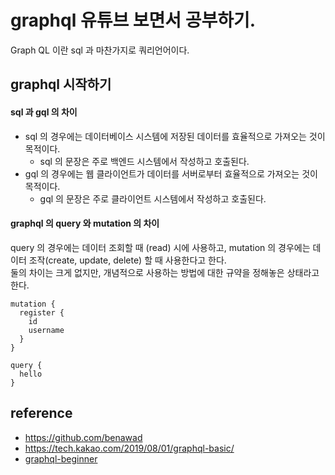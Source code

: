 # graphql 유튜브 보면서 공부하기.
Graph QL 이란 sql 과 마찬가지로 쿼리언어이다.

## graphql 시작하기

#### sql 과 gql 의 차이
* sql 의 경우에는 데이터베이스 시스템에 저장된 데이터를 효율적으로 가져오는 것이 목적이다. 
  * sql 의 문장은 주로 백엔드 시스템에서 작성하고 호출된다.
* gql 의 경우에는 웹 클라이언트가 데이터를 서버로부터 효율적으로 가져오는 것이 목적이다. 
  * gql 의 문장은 주로 클라이언트 시스템에서 작성하고 호출된다.

#### graphql 의 query 와 mutation 의 차이
query 의 경우에는 데이터 조회할 때 (read) 시에 사용하고, mutation 의 경우에는 데이터 조작(create, update, delete) 할 때 사용한다고 한다.   
둘의 차이는 크게 없지만, 개념적으로 사용하는 방법에 대한 규약을 정해놓은 상태라고 한다.
```
mutation {
  register {
    id
    username
  }
}
```

```
query {
  hello
}
```

## reference
* https://github.com/benawad
* https://tech.kakao.com/2019/08/01/graphql-basic/
* [graphql-beginner](https://www.youtube.com/watch?v=DyvsMKsEsyE&list=PLN3n1USn4xln0j_NN9k4j5hS1thsGibKi&ab_channel=BenAwad)
